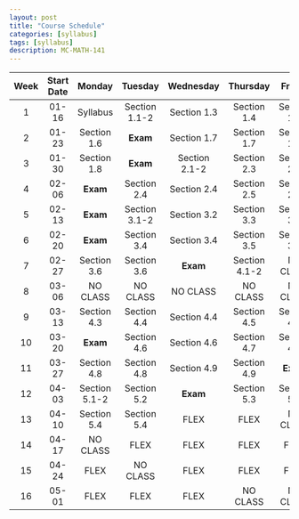 ```yaml
---
layout: post
title: "Course Schedule"
categories: [syllabus]
tags: [syllabus]
description: MC-MATH-141
---
```


|Week|Start Date|Monday|Tuesday|Wednesday|Thursday|Friday|
|:---:|:---:|:---:|:---:|:---:|:---:|:---:|
|1|01-16|Syllabus|Section 1.1-2|Section 1.3|Section 1.4|Section 1.5|
|2|01-23|Section 1.6|**Exam**|Section 1.7|Section 1.7|Section 1.8|
|3|01-30|Section 1.8|**Exam**|Section 2.1-2|Section 2.3|Section 2.3|
|4|02-06|**Exam**|Section 2.4|Section 2.4|Section 2.5|Section 2.5|
|5|02-13|**Exam**|Section 3.1-2|Section 3.2|Section 3.3|Section 3.3|
|6|02-20|**Exam**|Section 3.4|Section 3.4|Section 3.5|Section 3.5|
|7|02-27|Section 3.6|Section 3.6|**Exam**|Section 4.1-2|NO CLASS|
|8|03-06|NO CLASS|NO CLASS|NO CLASS|NO CLASS|NO CLASS|
|9|03-13|Section 4.3|Section 4.4|Section 4.4|Section 4.5|Section 4.5|
|10|03-20|**Exam**|Section 4.6|Section 4.6|Section 4.7|Section 4.7|
|11|03-27|Section 4.8|Section 4.8|Section 4.9|Section 4.9|**Exam**|
|12|04-03|Section 5.1-2|Section 5.2|**Exam**|Section 5.3|Section 5.3|
|13|04-10|Section 5.4|Section 5.4|FLEX|FLEX|NO CLASS|
|14|04-17|NO CLASS|FLEX|FLEX|FLEX|FLEX|
|15|04-24|FLEX|NO CLASS|FLEX|FLEX|FLEX|
|16|05-01|FLEX|FLEX|FLEX|NO CLASS|NO CLASS|

